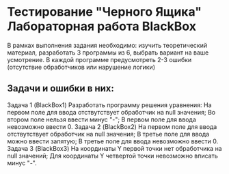 # Тестирование "Черного Ящика" Лабораторная работа BlackBox
В рамках выполнения задания необходимо: изучить теоретический материал, разработать 3 программы из 6, выбрать вариант на ваше усмотрение. В каждой программе предусмотреть 2-3 ошибки (отсутствие обработчиков или нарушение логики)
## Задачи и ошибки в них:
Задача 1 (BlackBox1)
Разработать программу решения уравнения:
На первом поле для ввода отствутствует обработчик на null значения;
Во втором поле нельзя ввести минус "-";
В первом поле для ввода невозможно ввести 0.
Задача 2 (BlackBox2)
На первом поле для ввода отствутствует обработчик на null значения;
В третье поле для ввода можно ввести запятую;
В третье поле для ввода невозможно ввести 0.
Задача 3 (BlackBox3)
На координаты Y первой точки нет обработчика на null значений;
Для координаты Y четвертой точки невозможно вписать минус "-".
